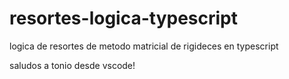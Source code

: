 # resortes-logica-typescript
logica de resortes de metodo matricial de rigideces en typescript


saludos a tonio desde vscode!